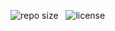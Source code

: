![repo size](https://img.shields.io/github/repo-size/Devsgeeknerd/?style=plastic&label=Tamanho&labelColor=f9e64f "Tamanho do Repositório")
&nbsp;
![license](https://img.shields.io/github/license/Devsgeeknerd/?style=plastic&label=Licença&labelColor=f9e64f "Licença do Repositório")
